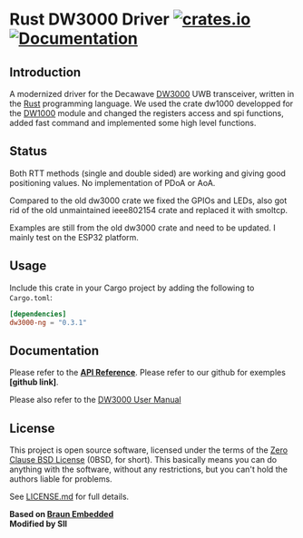 # Rust DW3000 Driver [![crates.io](https://img.shields.io/crates/v/dw3000-ng.svg)](https://crates.io/crates/dw3000-ng) [![Documentation](https://docs.rs/dw3000-ng/badge.svg)](https://docs.rs/dw3000-ng)
## Introduction

A modernized driver for the Decawave [DW3000] UWB transceiver, written in the [Rust] programming language. We used the crate dw1000 developped for the [DW1000] module and changed the registers access and spi functions, added fast command and implemented some high level functions.

[DW3000]: https://www.decawave.com/product/decawave-dw3000-ic/
[Rust]: https://www.rust-lang.org/
[DW1000]: https://crates.io/crates/dw1000


## Status

Both RTT methods (single and double sided) are working and giving good positioning values.
No implementation of PDoA or AoA.

Compared to the old dw3000 crate we fixed the GPIOs and LEDs, also got rid of the old unmaintained ieee802154 crate and replaced it with smoltcp.

Examples are still from the old dw3000 crate and need to be updated. I mainly test on the ESP32 platform.

## Usage

Include this crate in your Cargo project by adding the following to `Cargo.toml`:
```toml
[dependencies]
dw3000-ng = "0.3.1"
```

## Documentation

Please refer to the **[API Reference]**.
Please refer to our github for exemples **[github link]**.

Please also refer to the [DW3000 User Manual] 

[API Reference]: https://docs.rs/dw3000-ng
[DW3000 User Manual]: https://www.decawave.com/wp-content/uploads/2021/05/DW3000-User-Manual-1.pdf#page=110&zoom=100,68,106

## License

This project is open source software, licensed under the terms of the [Zero Clause BSD License][] (0BSD, for short). This basically means you can do anything with the software, without any restrictions, but you can't hold the authors liable for problems.

See [LICENSE.md] for full details.

[Zero Clause BSD License]: https://opensource.org/licenses/0BSD
[LICENSE.md]: LICENSE.md


**Based on [Braun Embedded](https://braun-embedded.com/)** <br />
**Modified by SII** <br />
